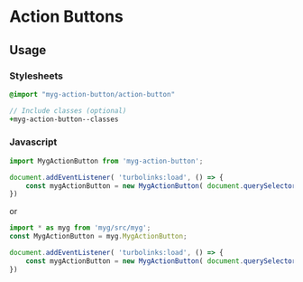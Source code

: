 # Action Buttons

## Usage

### Stylesheets

```sass
@import "myg-action-button/action-button"

// Include classes (optional)
+myg-action-button--classes
```

### Javascript

```js
import MygActionButton from 'myg-action-button';

document.addEventListener( 'turbolinks:load', () => {
    const mygActionButton = new MygActionButton( document.querySelector('.myg-action-button'), {} );
})
```

or

```js
import * as myg from 'myg/src/myg';
const MygActionButton = myg.MygActionButton;

document.addEventListener( 'turbolinks:load', () => {
    const mygActionButton = new MygActionButton( document.querySelector('.myg-action-button'), {} );
})
```
